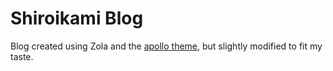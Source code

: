 # Shiroikami Blog

Blog created using Zola and the [apollo theme](https://github.com/not-matthias/apollo), but slightly modified to fit my taste.

